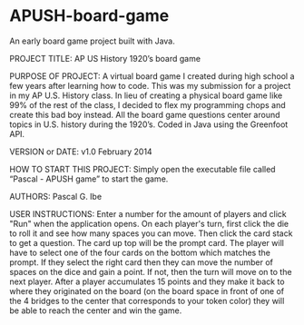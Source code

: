 # APUSH-board-game
An early board game project built with Java.


PROJECT TITLE: AP US History 1920’s board game


PURPOSE OF PROJECT: A virtual board game I created during high school a few years after learning how to code. This was my submission for a project in my AP U.S. History class. In lieu of creating a physical board game like 99% of the rest of the class, I decided to flex my programming chops and create this bad boy instead. All the board game questions center around topics in U.S. history during the 1920’s. Coded in Java using the Greenfoot API.


VERSION or DATE: v1.0 February 2014


HOW TO START THIS PROJECT: Simply open the executable file called “Pascal - APUSH game” to start the game. 


AUTHORS: Pascal G. Ibe


USER INSTRUCTIONS: Enter a number for the amount of players and click "Run" when the application opens. On each player's turn, first click the die to roll it and see how many spaces you can move. Then click the card stack to get a question. The card up top will be the prompt card. The player will have to select one of the four cards on the bottom which matches the prompt. If they select the right card then they can move the number of spaces on the dice and gain a point. If not, then the turn will move on to the next player. After a player accumulates 15 points and they make it back to where they originated on the board (on the board space in front of one of the 4 bridges to the center that corresponds to your token color) they will be able to reach the center and win the game.

